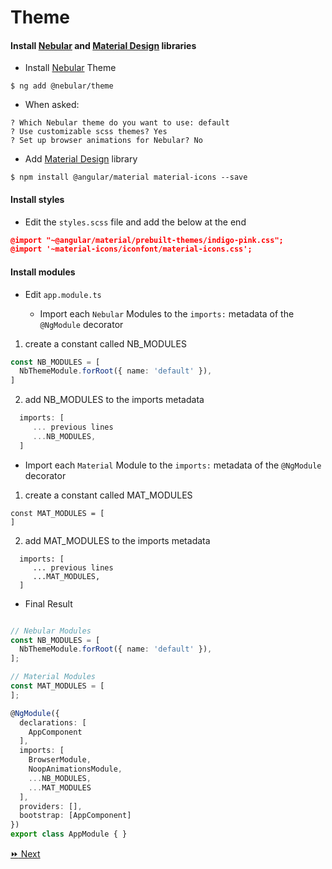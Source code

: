 # Theme

#### Install [Nebular](https://akveo.github.io/nebular/) and [Material Design](https://material.angular.io) libraries

* Install [Nebular](https://akveo.github.io/nebular/) Theme

```
$ ng add @nebular/theme
```
   * When asked:

```
? Which Nebular theme do you want to use: default
? Use customizable scss themes? Yes
? Set up browser animations for Nebular? No
```

* Add [Material Design](https://material.angular.io) library

```
$ npm install @angular/material material-icons --save
```

#### Install styles

* Edit the `styles.scss` file and add the below at the end

```json
@import "~@angular/material/prebuilt-themes/indigo-pink.css";
@import '~material-icons/iconfont/material-icons.css';
```

#### Install modules

* Edit `app.module.ts`

   - Import each `Nebular` Modules to the `imports:` metadata of the `@NgModule` decorator
   
   
 1) create a constant called NB_MODULES

```typescript
const NB_MODULES = [
  NbThemeModule.forRoot({ name: 'default' }),
]
```

 2) add NB_MODULES to the imports metadata

```typescript
  imports: [
     ... previous lines
     ...NB_MODULES,
  ]
```

   - Import each `Material` Module to the `imports:` metadata of the `@NgModule` decorator

 1) create a constant called MAT_MODULES

```
const MAT_MODULES = [
]
```

 2) add MAT_MODULES to the imports metadata

```
  imports: [
     ... previous lines
     ...MAT_MODULES,
  ]
```

* Final Result

```typescript

// Nebular Modules
const NB_MODULES = [
  NbThemeModule.forRoot({ name: 'default' }),
];

// Material Modules
const MAT_MODULES = [
];

@NgModule({
  declarations: [
    AppComponent
  ],
  imports: [
    BrowserModule,
    NoopAnimationsModule,
    ...NB_MODULES,
    ...MAT_MODULES
  ],
  providers: [],
  bootstrap: [AppComponent]
})
export class AppModule { }
```

[:fast_forward: Next ](navbar.md)

